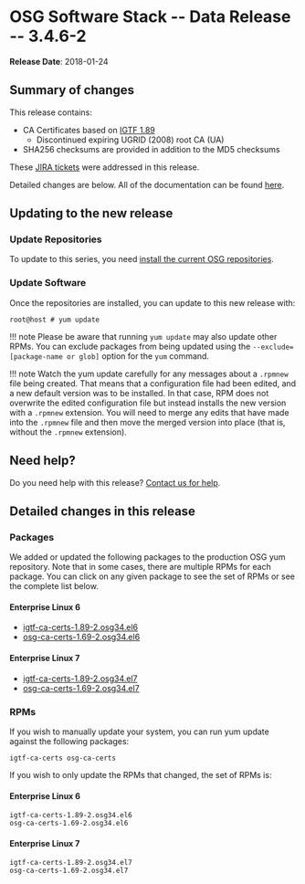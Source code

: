 OSG Software Stack -- Data Release -- 3.4.6-2
=============================================

**Release Date**: 2018-01-24

Summary of changes
------------------

This release contains:

-   CA Certificates based on [IGTF 1.89](http://dist.eugridpma.info/distribution/igtf/current/CHANGES)
    - Discontinued expiring UGRID (2008) root CA (UA)
-   SHA256 checksums are provided in addition to the MD5 checksums

These [JIRA tickets](https://jira.opensciencegrid.org/issues/?jql=project%20%3D%20SOFTWARE%20AND%20fixVersion%20%3D%203.4.6-2%20ORDER%20BY%20priority%20DESC%2C%20key%20DESC) were addressed in this release.

Detailed changes are below. All of the documentation can be found [here](../../).

Updating to the new release
---------------------------

### Update Repositories

To update to this series, you need [install the current OSG repositories](../../common/yum#install-osg-repositories).

### Update Software

Once the repositories are installed, you can update to this new release with:

``` console
root@host # yum update
```

!!! note
    Please be aware that running `yum update` may also update other RPMs. You can exclude packages from being updated using the `--exclude=[package-name or glob]` option for the `yum` command.

!!! note
    Watch the yum update carefully for any messages about a `.rpmnew` file being created. That means that a configuration file had been edited, and a new default version was to be installed. In that case, RPM does not overwrite the edited configuration file but instead installs the new version with a `.rpmnew` extension. You will need to merge any edits that have made into the `.rpmnew` file and then move the merged version into place (that is, without the `.rpmnew` extension).

Need help?
----------

Do you need help with this release? [Contact us for help](../../common/help).

Detailed changes in this release
--------------------------------

### Packages

We added or updated the following packages to the production OSG yum repository. Note that in some cases, there are multiple RPMs for each package. You can click on any given package to see the set of RPMs or see the complete list below.

#### Enterprise Linux 6

-   [igtf-ca-certs-1.89-2.osg34.el6](https://koji.chtc.wisc.edu/koji/search?match=glob&type=build&terms=igtf-ca-certs-1.89-2.osg34.el6)
-   [osg-ca-certs-1.69-2.osg34.el6](https://koji.chtc.wisc.edu/koji/search?match=glob&type=build&terms=osg-ca-certs-1.69-2.osg34.el6)

#### Enterprise Linux 7

-   [igtf-ca-certs-1.89-2.osg34.el7](https://koji.chtc.wisc.edu/koji/search?match=glob&type=build&terms=igtf-ca-certs-1.89-2.osg34.el7)
-   [osg-ca-certs-1.69-2.osg34.el7](https://koji.chtc.wisc.edu/koji/search?match=glob&type=build&terms=osg-ca-certs-1.69-2.osg34.el7)

### RPMs

If you wish to manually update your system, you can run yum update against the following packages:

    igtf-ca-certs osg-ca-certs

If you wish to only update the RPMs that changed, the set of RPMs is:

#### Enterprise Linux 6

``` file
igtf-ca-certs-1.89-2.osg34.el6
osg-ca-certs-1.69-2.osg34.el6
```

#### Enterprise Linux 7

``` file
igtf-ca-certs-1.89-2.osg34.el7
osg-ca-certs-1.69-2.osg34.el7
```
